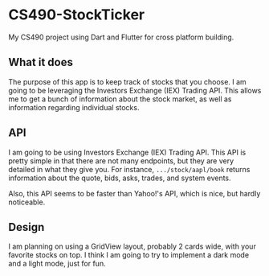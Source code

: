 # CS490-StockTicker
My CS490 project using Dart and Flutter for cross platform building.

## What it does

The purpose of this app is to keep track of stocks that you choose. I am going to be leveraging the Investors Exchange (IEX) Trading API. This allows me to get a bunch of information about the stock market, as well as information regarding individual stocks.

## API

I am going to be using Investors Exchange (IEX) Trading API. This API is pretty simple in that there are not many endpoints, but they are very detailed in what they give you. For instance, `.../stock/aapl/book` returns information about the quote, bids, asks, trades, and system events.

Also, this API seems to be faster than Yahoo!'s API, which is nice, but hardly noticeable.

## Design

I am planning on using a GridView layout, probably 2 cards wide, with your favorite stocks on top. I think I am going to try to implement a dark mode and a light mode, just for fun. 